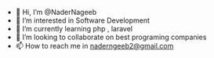 - 👋 Hi, I’m @NaderNageeb
- 👀 I’m interested in Software Development
- 🌱 I’m currently learning php , laravel
- 💞️ I’m looking to collaborate on best programing companies
- 📫 How to reach me in naderngeeb2@gmail.com

<!---
NaderNageeb/NaderNageeb is a ✨ special ✨ repository because its `README.md` (this file) appears on your GitHub profile.
You can click the Preview link to take a look at your changes.
--->
